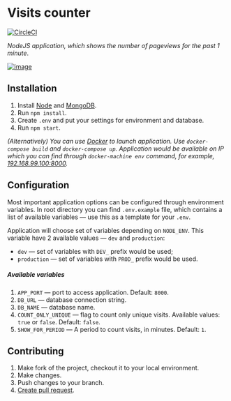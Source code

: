 # Visits counter

[![CircleCI](https://circleci.com/gh/mbyakow/visits-counter/tree/master.svg?style=svg)](https://circleci.com/gh/mbyakow/visitors-count)

_NodeJS application, which shows the number of pageviews for the past 1 minute_.

[![image](https://api.monosnap.com/rpc/file/download?id=zwDLIreh8wdvmVwWaVIbI0G0TI5LSk)](http://35.187.126.169)

## Installation

1. Install [Node](https://nodejs.org/en/) and [MongoDB](https://www.mongodb.com).
1. Run `npm install`.
1. Create `.env` and put your settings for environment and database. 
1. Run `npm start`.

_(Alternatively) You can use [Docker](https://www.docker.com) to launch application. Use `docker-compose build` and `docker-compose up`. Application would be available on IP which you can find through `docker-machine env` command, for example, [192.168.99.100:8000](http://192.168.99.100:8000)._

## Configuration

Most important application options can be configured through environment variables. In root directory you can find `.env.example` file, which contains a list of available variables &mdash; use this as a template for your `.env`.

Application will choose set of variables depending on `NODE_ENV`. This variable have 2 available values &mdash; `dev` and `production`:
   * `dev` &mdash; set of variables with `DEV_` prefix would be used;
   * `production` &mdash; set of variables with `PROD_` prefix would be used.
   
##### Available variables
   
1. `APP_PORT` &mdash; port to access application. Default: `8000`.
1. `DB_URL` &mdash; database connection string.
1. `DB_NAME` &mdash; database name.
1. `COUNT_ONLY_UNIQUE` &mdash; flag to count only unique visits. Available values: `true` or `false`. Default: `false`. 
1. `SHOW_FOR_PERIOD` &mdash; A period to count visits, in minutes. Default: `1`.

## Contributing

1. Make fork of the project, checkout it to your local environment.
1. Make changes.
1. Push changes to your branch.
1. [Create pull request](https://github.com/mbyakow/visitors-count/compare?expand=1).



